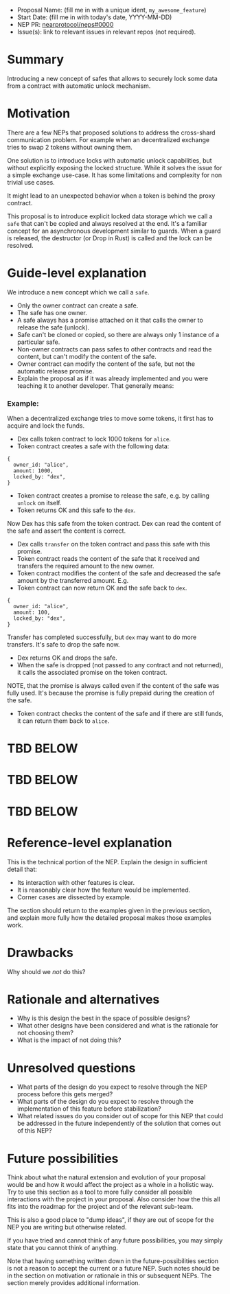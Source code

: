 - Proposal Name: (fill me in with a unique ident, `my_awesome_feature`)
- Start Date: (fill me in with today's date, YYYY-MM-DD)
- NEP PR: [nearprotocol/neps#0000](https://github.com/nearprotocol/neps/pull/0000)
- Issue(s): link to relevant issues in relevant repos (not required).

# Summary
[summary]: #summary

Introducing a new concept of safes that allows to securely lock some data from a contract with
automatic unlock mechanism.

# Motivation
[motivation]: #motivation

There are a few NEPs that proposed solutions to address the cross-shard communication problem.
For example when an decentralized exchange tries to swap 2 tokens without owning them.

One solution is to introduce locks with automatic unlock capabilities, but without explicitly exposing the locked structure.
While it solves the issue for a simple exchange use-case. It has some limitations and complexity for non trivial use cases.

It might lead to an unexpected behavior when a token is behind the proxy contract.

This proposal is to introduce explicit locked data storage which we call a `safe` that can't be copied and always resolved at the end.
It's a familiar concept for an asynchronous development similar to guards.
When a guard is released, the destructor (or Drop in Rust) is called and the lock can be resolved.


# Guide-level explanation
[guide-level-explanation]: #guide-level-explanation

We introduce a new concept which we call a `safe`.

- Only the owner contract can create a safe.
- The safe has one owner.
- A safe always has a promise attached on it that calls the owner to release the safe (unlock). 
- Safe can't be cloned or copied, so there are always only 1 instance of a particular safe.
- Non-owner contracts can pass safes to other contracts and read the content, but can't modify the content of the safe.
- Owner contract can modify the content of the safe, but not the automatic release promise.
- Explain the proposal as if it was already implemented and you were teaching it to another developer. That generally means:

### Example:

When a decentralized exchange tries to move some tokens, it first has to acquire and lock the funds.
- Dex calls token contract to lock 1000 tokens for `alice`.
- Token contract creates a safe with the following data:
```
{
  owner_id: "alice",
  amount: 1000,
  locked_by: "dex",
}
```
- Token contract creates a promise to release the safe, e.g. by calling `unlock` on itself.
- Token returns OK and this safe to the `dex`.

Now Dex has this safe from the token contract.
Dex can read the content of the safe and assert the content is correct.

- Dex calls `transfer` on the token contract and pass this safe with this promise.
- Token contract reads the content of the safe that it received and transfers the required amount to the new owner.
- Token contract modifies the content of the safe and decreased the safe amount by the transferred amount. E.g.
- Token contract can now return OK and the safe back to `dex`.
```
{
  owner_id: "alice",
  amount: 100,
  locked_by: "dex",
}
```
Transfer has completed successfully, but `dex` may want to do more transfers. It's safe to drop the safe now.

- Dex returns OK and drops the safe.
- When the safe is dropped (not passed to any contract and not returned), it calls the associated promise on the token contract.

NOTE, that the promise is always called even if the content of the safe was fully used.
It's because the promise is fully prepaid during the creation of the safe.

- Token contract checks the content of the safe and if there are still funds, it can return them back to `alice`.


# TBD BELOW
# TBD BELOW
# TBD BELOW

# Reference-level explanation
[reference-level-explanation]: #reference-level-explanation

This is the technical portion of the NEP. Explain the design in sufficient detail that:

- Its interaction with other features is clear.
- It is reasonably clear how the feature would be implemented.
- Corner cases are dissected by example.

The section should return to the examples given in the previous section, and explain more fully how the detailed proposal makes those examples work.

# Drawbacks
[drawbacks]: #drawbacks

Why should we *not* do this?

# Rationale and alternatives
[rationale-and-alternatives]: #rationale-and-alternatives

- Why is this design the best in the space of possible designs?
- What other designs have been considered and what is the rationale for not choosing them?
- What is the impact of not doing this?

# Unresolved questions
[unresolved-questions]: #unresolved-questions

- What parts of the design do you expect to resolve through the NEP process before this gets merged?
- What parts of the design do you expect to resolve through the implementation of this feature before stabilization?
- What related issues do you consider out of scope for this NEP that could be addressed in the future independently of the solution that comes out of this NEP?

# Future possibilities
[future-possibilities]: #future-possibilities

Think about what the natural extension and evolution of your proposal would
be and how it would affect the project as a whole in a holistic
way. Try to use this section as a tool to more fully consider all possible
interactions with the project in your proposal.
Also consider how the this all fits into the roadmap for the project
and of the relevant sub-team.

This is also a good place to "dump ideas", if they are out of scope for the
NEP you are writing but otherwise related.

If you have tried and cannot think of any future possibilities,
you may simply state that you cannot think of anything.

Note that having something written down in the future-possibilities section
is not a reason to accept the current or a future NEP. Such notes should be
in the section on motivation or rationale in this or subsequent NEPs.
The section merely provides additional information.
